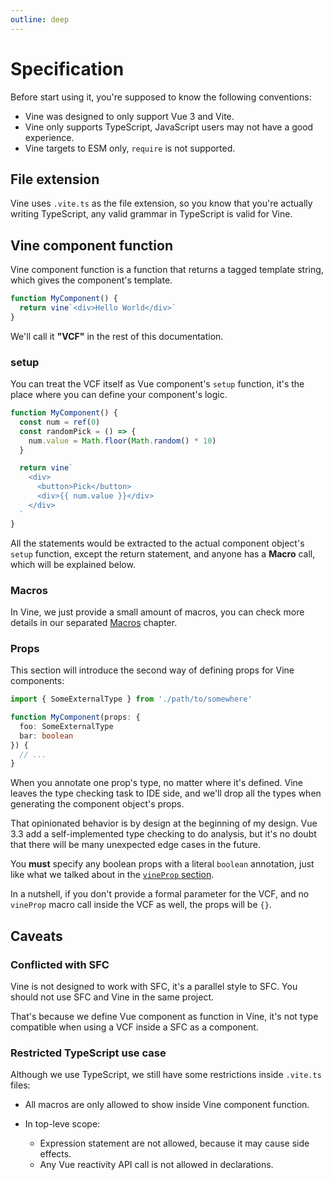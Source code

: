 ```yaml
---
outline: deep
---
```


# Specification

Before start using it, you're supposed to know the following conventions:

- Vine was designed to only support Vue 3 and Vite. 
- Vine only supports TypeScript, JavaScript users may not have a good experience.
- Vine targets to ESM only, `require` is not supported.

## File extension

Vine uses `.vite.ts` as the file extension, so you know that you're actually writing TypeScript, any valid grammar in TypeScript is valid for Vine.

## Vine component function

Vine component function is a function that returns a tagged template string, which gives the component's template.

```ts
function MyComponent() {
  return vine`<div>Hello World</div>`
}
```

We'll call it **"VCF"** in the rest of this documentation.

### setup

You can treat the VCF itself as Vue component's `setup` function, it's the place where you can define your component's logic.

```ts
function MyComponent() {
  const num = ref(0)
  const randomPick = () => {
    num.value = Math.floor(Math.random() * 10)
  }

  return vine`
    <div>
      <button>Pick</button>
      <div>{{ num.value }}</div>
    </div>
  `
}
```

All the statements would be extracted to the actual component object's `setup` function, except the return statement, and anyone has a **Macro** call, which will be explained below.

### Macros

In Vine, we just provide a small amount of macros, you can check more details in our separated [Macros](/design/macros.html) chapter.

### Props

This section will introduce the second way of defining props for Vine components:

```ts
import { SomeExternalType } from './path/to/somewhere'

function MyComponent(props: {
  foo: SomeExternalType
  bar: boolean
}) {
  // ...
}
```

When you annotate one prop's type, no matter where it's defined. Vine leaves the type checking task to IDE side, and we'll drop all the types when generating the component object's props.

That opinionated behavior is by design at the beginning of my design. Vue 3.3 add a self-implemented type checking to do analysis, but it's no doubt that there will be many unexpected edge cases in the future.

You **must** specify any boolean props with a literal `boolean` annotation, just like what we talked about in the [`vineProp` section](/design/macros#vineprop).

In a nutshell, if you don't provide a formal parameter for the VCF, and no `vineProp` macro call inside the VCF as well, the props will be `{}`.

## Caveats

### Conflicted with SFC

Vine is not designed to work with SFC, it's a parallel style to SFC. You should not use SFC and Vine in the same project.

That's because we define Vue component as function in Vine, it's not type compatible when using a VCF inside a SFC as a component.

### Restricted TypeScript use case

Although we use TypeScript, we still have some restrictions inside `.vite.ts` files:

- All macros are only allowed to show inside Vine component function.

- In top-leve scope:
  - Expression statement are not allowed, because it may cause side effects.
  - Any Vue reactivity API call is not allowed in declarations.
